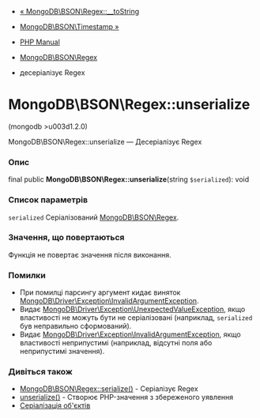 - [«
MongoDB\BSON\Regex::\_\_toString](mongodb-bson-regex.tostring.md)
- [MongoDB\BSON\Timestamp »](class.mongodb-bson-timestamp.md)

- [PHP Manual](index.md)
- [MongoDB\BSON\Regex](class.mongodb-bson-regex.md)
- десеріалізує Regex

# MongoDB\BSON\Regex::unserialize

(mongodb \>u003d1.2.0)

MongoDB\BSON\Regex::unserialize — Десеріалізує Regex

### Опис

final public **MongoDB\BSON\Regex::unserialize**(string `$serialized`):
void

### Список параметрів

`serialized`
Серіалізований [MongoDB\BSON\Regex](class.mongodb-bson-regex.md).

### Значення, що повертаються

Функція не повертає значення після виконання.

### Помилки

- При помилці парсингу аргумент кидає виняток
[MongoDB\Driver\Exception\InvalidArgumentException](class.mongodb-driver-exception-invalidargumentexception.md).
- Видає
[MongoDB\Driver\Exception\UnexpectedValueException](class.mongodb-driver-exception-unexpectedvalueexception.md),
якщо властивості не можуть бути не серіалізовані (наприклад, `serialized`
був неправильно сформований).
- Видає
[MongoDB\Driver\Exception\InvalidArgumentException](class.mongodb-driver-exception-invalidargumentexception.md),
якщо властивості неприпустимі (наприклад, відсутні поля або
неприпустимі значення).

### Дивіться також

- [MongoDB\BSON\Regex::serialize()](mongodb-bson-regex.serialize.md) -
Серіалізує Regex
- [unserialize()](function.unserialize.md) - Створює PHP-значення з
збереженого уявлення
- [Серіалізація об'єктів](language.oop5.serialization.md)
